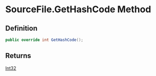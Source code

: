 # SourceFile.GetHashCode Method
## Definition

```c#
public override int GetHashCode();
```

## Returns

[Int32](https://learn.microsoft.com/en-gb/dotnet/api/System.Int32)

